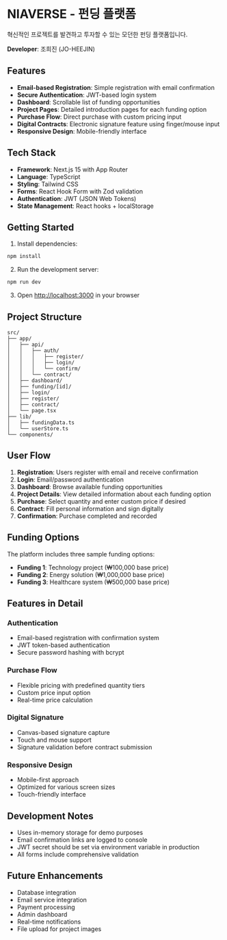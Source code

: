 # NIAVERSE - 펀딩 플랫폼

혁신적인 프로젝트를 발견하고 투자할 수 있는 모던한 펀딩 플랫폼입니다.

**Developer**: 조희진 (JO-HEEJIN)

## Features

- **Email-based Registration**: Simple registration with email confirmation
- **Secure Authentication**: JWT-based login system
- **Dashboard**: Scrollable list of funding opportunities
- **Project Pages**: Detailed introduction pages for each funding option
- **Purchase Flow**: Direct purchase with custom pricing input
- **Digital Contracts**: Electronic signature feature using finger/mouse input
- **Responsive Design**: Mobile-friendly interface

## Tech Stack

- **Framework**: Next.js 15 with App Router
- **Language**: TypeScript
- **Styling**: Tailwind CSS
- **Forms**: React Hook Form with Zod validation
- **Authentication**: JWT (JSON Web Tokens)
- **State Management**: React hooks + localStorage

## Getting Started

1. Install dependencies:
```bash
npm install
```

2. Run the development server:
```bash
npm run dev
```

3. Open [http://localhost:3000](http://localhost:3000) in your browser

## Project Structure

```
src/
├── app/
│   ├── api/
│   │   ├── auth/
│   │   │   ├── register/
│   │   │   ├── login/
│   │   │   └── confirm/
│   │   └── contract/
│   ├── dashboard/
│   ├── funding/[id]/
│   ├── login/
│   ├── register/
│   ├── contract/
│   └── page.tsx
├── lib/
│   ├── fundingData.ts
│   └── userStore.ts
└── components/
```

## User Flow

1. **Registration**: Users register with email and receive confirmation
2. **Login**: Email/password authentication
3. **Dashboard**: Browse available funding opportunities
4. **Project Details**: View detailed information about each funding option
5. **Purchase**: Select quantity and enter custom price if desired
6. **Contract**: Fill personal information and sign digitally
7. **Confirmation**: Purchase completed and recorded

## Funding Options

The platform includes three sample funding options:
- **Funding 1**: Technology project (₩100,000 base price)
- **Funding 2**: Energy solution (₩1,000,000 base price)
- **Funding 3**: Healthcare system (₩500,000 base price)

## Features in Detail

### Authentication
- Email-based registration with confirmation system
- JWT token-based authentication
- Secure password hashing with bcrypt

### Purchase Flow
- Flexible pricing with predefined quantity tiers
- Custom price input option
- Real-time price calculation

### Digital Signature
- Canvas-based signature capture
- Touch and mouse support
- Signature validation before contract submission

### Responsive Design
- Mobile-first approach
- Optimized for various screen sizes
- Touch-friendly interface

## Development Notes

- Uses in-memory storage for demo purposes
- Email confirmation links are logged to console
- JWT secret should be set via environment variable in production
- All forms include comprehensive validation

## Future Enhancements

- Database integration
- Email service integration
- Payment processing
- Admin dashboard
- Real-time notifications
- File upload for project images
